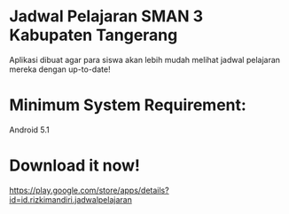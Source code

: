# Jadwal Pelajaran SMAN 3 Kabupaten Tangerang
Aplikasi dibuat agar para siswa akan lebih mudah melihat jadwal pelajaran mereka dengan up-to-date! 

# Minimum System Requirement: <br>
Android 5.1 <br>

# Download it now!
https://play.google.com/store/apps/details?id=id.rizkimandiri.jadwalpelajaran
